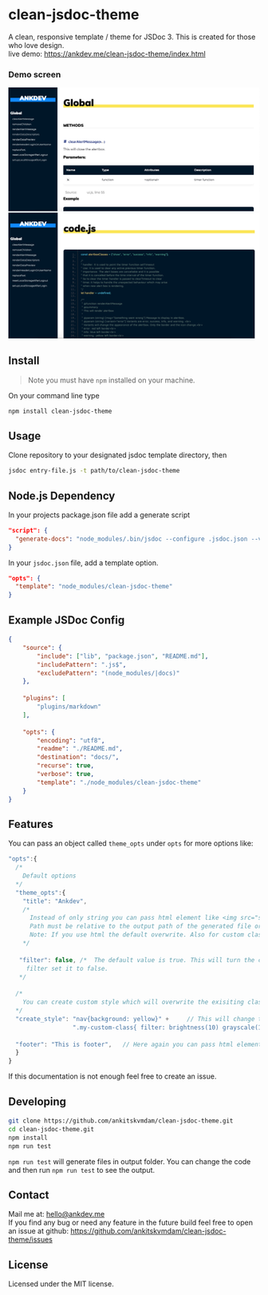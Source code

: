 # clean-jsdoc-theme
A clean, responsive template / theme for JSDoc 3. This is created for those who love design. <br>
live demo: https://ankdev.me/clean-jsdoc-theme/index.html
### Demo screen
![Global](./example/global.png)
![code](./example/code.png)

## Install
> Note you must have `npm` installed on your machine.

On your command line type
```bash
npm install clean-jsdoc-theme
```

## Usage
Clone repository to your designated jsdoc template directory, then

```bash
jsdoc entry-file.js -t path/to/clean-jsdoc-theme
```

## Node.js Dependency
In your projects package.json file add a generate script
```json
"script": {
  "generate-docs": "node_modules/.bin/jsdoc --configure .jsdoc.json --verbose"
}
```

In your `jsdoc.json` file, add a template option.

```json
"opts": {
  "template": "node_modules/clean-jsdoc-theme"
}
```


## Example JSDoc Config
```json
{
    "source": {
        "include": ["lib", "package.json", "README.md"],
        "includePattern": ".js$",
        "excludePattern": "(node_modules/|docs)"
    },

    "plugins": [
        "plugins/markdown"
    ],

    "opts": {
        "encoding": "utf8",
        "readme": "./README.md",
        "destination": "docs/",
        "recurse": true,
        "verbose": true,
        "template": "./node_modules/clean-jsdoc-theme"
    }
}
```

## Features
You can pass an object called `theme_opts` under `opts` for more options like:
```javascript
"opts":{
  /*
    Default options
  */
  "theme_opts":{
    "title": "Ankdev", 
    /* 
      Instead of only string you can pass html element like <img src="src to your img relative to the output path" class="my-custom-class"/>
      Path must be relative to the output path of the generated file or you can use the absolute path.
      Note: If you use html the default overwrite. Also for custom class you have to create a class using create_style. This is shown below.
    */

   "filter": false, /*  The default value is true. This will turn the color of image white. If you did not want any
     filter set it to false.
   */
  
  /*
    You can create custom style which will overwrite the exisiting class property.
  */ 
  "create_style": "nav{background: yellow}" +     // This will change the background color of sidebar.
                  ".my-custom-class{ filter: brightness(10) grayscale(100%)}", // This will apply filter to my-custom-class
  
  "footer": "This is footer",   // Here again you can pass html element 
  }
}
```
If this documentation is not enough feel free to create an issue.

## Developing
```bash 
git clone https://github.com/ankitskvmdam/clean-jsdoc-theme.git
cd clean-jsdoc-theme.git
npm install
npm run test
```
`npm run test` will generate files in output folder.
You can change the code and then run `npm run test` to see the output.

## Contact
Mail me at: hello@ankdev.me <br>
If you find any bug or need any feature in the future build feel free to open an issue at github: https://github.com/ankitskvmdam/clean-jsdoc-theme/issues


## License
Licensed under the MIT license.
